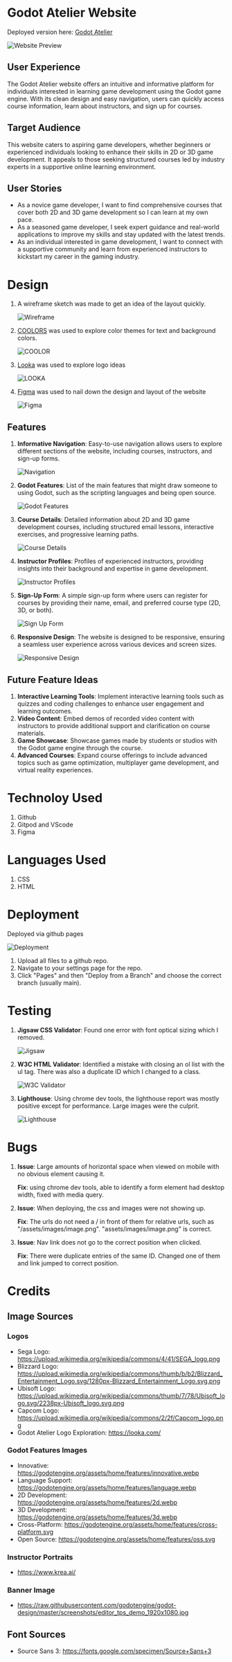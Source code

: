 # Godot Atelier Website

Deployed version here: [Godot Atelier](https://adam-daly.github.io/Godot-Atelier/)

![Website Preview](/assets/images/readme/website-preview.png)

## User Experience
The Godot Atelier website offers an intuitive and informative platform for individuals interested in learning game development using the Godot game engine. With its clean design and easy navigation, users can quickly access course information, learn about instructors, and sign up for courses.

## Target Audience
This website caters to aspiring game developers, whether beginners or experienced individuals looking to enhance their skills in 2D or 3D game development. It appeals to those seeking structured courses led by industry experts in a supportive online learning environment.

## User Stories
- As a novice game developer, I want to find comprehensive courses that cover both 2D and 3D game development so I can learn at my own pace.
- As a seasoned game developer, I seek expert guidance and real-world applications to improve my skills and stay updated with the latest trends.
- As an individual interested in game development, I want to connect with a supportive community and learn from experienced instructors to kickstart my career in the gaming industry.

# Design

1. A wireframe sketch was made to get an idea of the layout quickly.

    ![Wireframe](/assets/images/readme/wireframe-sketch.png)

2. [COOLORS](https://coolors.co/) was used to explore color themes for text and background colors.

    ![COOLOR](/assets/images/readme/color-themes.png)

3. [Looka](https://looka.com/) was used to explore logo ideas

   ![LOOKA](/assets/images/readme/logos.png)

4. [Figma](https://www.figma.com/) was used to nail down the design and layout of the website

   ![Figma](/assets/images/readme/figma.png)

## Features
1. **Informative Navigation**: Easy-to-use navigation allows users to explore different sections of the website, including courses, instructors, and sign-up forms.

    ![Navigation](/assets/images/readme/nav.png)

2. **Godot Features**: List of the main features that might draw someone to using Godot, such as the scripting languages and being open source.

    ![Godot Features](/assets/images/readme/godot-features.png)

3. **Course Details**: Detailed information about 2D and 3D game development courses, including structured email lessons, interactive exercises, and progressive learning paths.

    ![Course Details](/assets/images/readme/course-details.png)

4. **Instructor Profiles**: Profiles of experienced instructors, providing insights into their background and expertise in game development.

    ![Instructor Profiles](/assets/images/readme/instructors.png)

5. **Sign-Up Form**: A simple sign-up form where users can register for courses by providing their name, email, and preferred course type (2D, 3D, or both).

    ![Sign Up Form](/assets/images/readme/sign-up-form.png)

6. **Responsive Design**: The website is designed to be responsive, ensuring a seamless user experience across various devices and screen sizes.

    ![Responsive Design](/assets/images/readme/responsive.png)

## Future Feature Ideas
1. **Interactive Learning Tools**: Implement interactive learning tools such as quizzes and coding challenges to enhance user engagement and learning outcomes.
2. **Video Content**: Embed demos of recorded video content with instructors to provide additional support and clarification on course materials.
3. **Game Showcase**: Showcase games made by students or studios with the Godot game engine through the course.
4. **Advanced Courses**: Expand course offerings to include advanced topics such as game optimization, multiplayer game development, and virtual reality experiences.

# Technoloy Used

1. Github
2. Gitpod and VScode
3. Figma

# Languages Used

1. CSS
2. HTML

# Deployment

Deployed via github pages

![Deployment](/assets/images/readme/deploy.png)

1. Upload all files to a github repo.
2. Navigate to your settings page for the repo.
3. Click "Pages" and then "Deploy from a Branch" and choose the correct branch (usually main).

#  Testing

1. **Jigsaw CSS Validator**: Found one error with font optical sizing which I removed.

    ![Jigsaw](/assets/images/readme/jigsaw.png)

2. **W3C HTML Validator**: Identified a mistake with closing an ol list with the ul tag. There was also a duplicate ID which I changed to a class.

    ![W3C Validator](/assets/images/readme/w3c-validator.png)

3. **Lighthouse**: Using chrome dev tools, the lighthouse report was mostly positive except for performance. Large images were the culprit. 

    ![Lighthouse](/assets/images/readme/lighthouse.png)
    
# Bugs

1.  **Issue**: Large amounts of horizontal space when viewed on mobile with no obvious element causing it.

    **Fix**: using chrome dev tools, able to identify a form element had desktop width, fixed with media query. 

2.  **Issue**: When deploying, the css and images were not showing up.
    
    **Fix**: The urls do not need a / in front of them for relative urls, such as "/assets/images/image.png". "assets/images/image.png" is correct.

3.  **Issue**: Nav link does not go to the correct position when clicked.

    **Fix**: There were duplicate entries of the same ID. Changed one of them and link jumped to correct position.

# Credits

## Image Sources

### Logos
- Sega Logo: https://upload.wikimedia.org/wikipedia/commons/4/41/SEGA_logo.png
- Blizzard Logo: https://upload.wikimedia.org/wikipedia/commons/thumb/b/b2/Blizzard_Entertainment_Logo.svg/1280px-Blizzard_Entertainment_Logo.svg.png
- Ubisoft Logo: https://upload.wikimedia.org/wikipedia/commons/thumb/7/78/Ubisoft_logo.svg/2238px-Ubisoft_logo.svg.png
- Capcom Logo: https://upload.wikimedia.org/wikipedia/commons/2/2f/Capcom_logo.png
- Godot Atelier Logo Exploration: https://looka.com/

### Godot Features Images
- Innovative: https://godotengine.org/assets/home/features/innovative.webp
- Language Support: https://godotengine.org/assets/home/features/language.webp
- 2D Development: https://godotengine.org/assets/home/features/2d.webp
- 3D Development: https://godotengine.org/assets/home/features/3d.webp
- Cross-Platform: https://godotengine.org/assets/home/features/cross-platform.svg
- Open Source: https://godotengine.org/assets/home/features/oss.svg

### Instructor Portraits
- https://www.krea.ai/

### Banner Image
- https://raw.githubusercontent.com/godotengine/godot-design/master/screenshots/editor_tps_demo_1920x1080.jpg

## Font Sources
- Source Sans 3: https://fonts.google.com/specimen/Source+Sans+3

